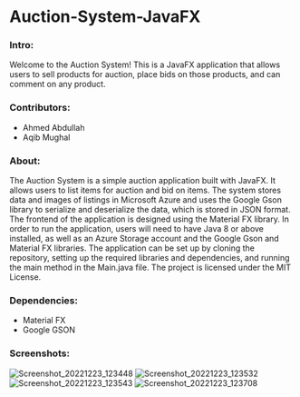 # Auction-System-JavaFX


### Intro:
Welcome to the Auction System! This is a JavaFX application that allows users to sell products for auction, place bids on those products, and can comment on any product.

### Contributors:
- Ahmed Abdullah
- Aqib Mughal

### About:
The Auction System is a simple auction application built with JavaFX. It allows users to list items for auction and bid on items. The system stores data and images of listings in Microsoft Azure and uses the Google Gson library to serialize and deserialize the data, which is stored in JSON format. The frontend of the application is designed using the Material FX library. In order to run the application, users will need to have Java 8 or above installed, as well as an Azure Storage account and the Google Gson and Material FX libraries. The application can be set up by cloning the repository, setting up the required libraries and dependencies, and running the main method in the Main.java file. The project is licensed under the MIT License.
### Dependencies:
- Material FX
- Google GSON

### Screenshots:

![Screenshot_20221223_123448](https://user-images.githubusercontent.com/119736412/209213106-93760b73-f986-4561-81be-a0e06a98374e.png)
![Screenshot_20221223_123532](https://user-images.githubusercontent.com/119736412/209213165-4a73b85b-ec5b-4daf-bdde-7d293483dadd.png)
![Screenshot_20221223_123543](https://user-images.githubusercontent.com/119736412/209213209-44f59bc5-2232-4477-aef1-0d7c54be4552.png)
![Screenshot_20221223_123708](https://user-images.githubusercontent.com/119736412/209213240-95ed1806-f87d-4b04-bd27-cf1df6a7154c.png)

